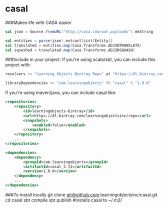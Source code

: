 # casal  

###Makes life with CASA easier  

``` scala
val json = Source.fromURL("http://casa.com/out.payloads").mkString

val entities = parse(json).extract[List[Entity]]
val translated = entities.map(Casa.Transforms.ADJINTRANSLATE)
val squashed = translated.map(Casa.Transforms.ADJINSQUASH)
```

###Include in your project:
If you're using scala/sbt, you can include this project with:

``` scala
resolvers += "Learning Objects Bintray Repo" at "https://dl.bintray.com/learningobjectsinc/repo"

libraryDependencies += "com.learningobjects" %% "casal" % "1.0.0"
```
    
If you're using maven/java, you can include casal like:

``` xml
<repositories>
    <repository>
        <id>learningobjects-bintray</id>
        <url>https://dl.bintray.com/learningobjectsinc/repo</url>
        <snapshots>
            <enabled>false</enabled>
        </snapshots>
    </repository>
    ...
</repositories>

<dependencies>
    <dependency>
        <groupId>com.learningobjects</groupId>
        <artifactId>casal_2.11</artifactId>
        <version>1.0.0</version>
    </dependency>
    ...
</dependencies>
```

###To install locally
    git clone git@github.com:learningobjectsinc/casal.git
    cd casal
    sbt compile
    sbt publish    #installs casal to ~/.m2/